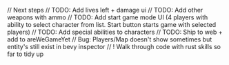 // Next steps
// TODO: Add lives left + damage ui
// TODO: Add other weapons with ammo
// TODO: Add start game mode UI (4 players with ability to select character from list. Start button starts game with selected players)
// TODO: Add special abilities to characters
// TODO: Ship  to web + add to areWeGameYet
// Bug: Players/Map doesn't show sometimes but entity's still exist in bevy inspector
// ! Walk through code with rust skills so far to tidy up



